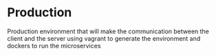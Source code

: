 # Production
Production environment that will make the communication between the client and the server using vagrant to generate the environment and dockers to run the microservices
